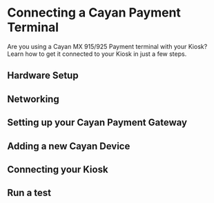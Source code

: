 [_metadata_:title]:- 'Connecting a Cayan Payment Terminal'
[_metadata_:description]:- "Are you using a Cayan MX 915/925 Payment terminal with your Kiosk? Learn how to get it connected to your Kiosk in just a few steps."
[_metadata_:author]:- ""
[_metadata_:tags]:- ""
[_metadata_:date]:- "Tue Oct 11 2022"


# Connecting a Cayan Payment Terminal
Are you using a Cayan MX 915/925 Payment terminal with your Kiosk? Learn how to get it connected to your Kiosk in just a few steps.

## Hardware Setup

## Networking

## Setting up your Cayan Payment Gateway

## Adding a new Cayan Device

## Connecting your Kiosk

## Run a test
